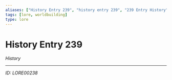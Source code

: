 ```yaml
---
aliases: ["History Entry 239", "history entry 239", "239 Entry History"]
tags: [lore, worldbuilding]
type: lore
---
```


# History Entry 239

*History*

---
*ID: LORE00238*
